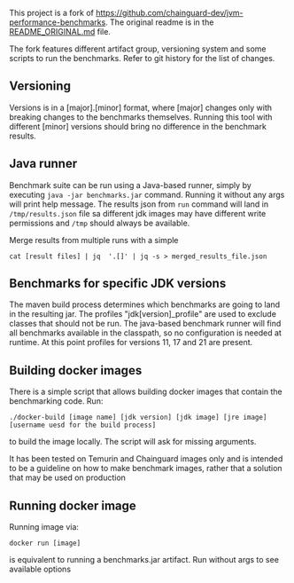 This project is a fork of https://github.com/chainguard-dev/jvm-performance-benchmarks.
The original readme is in the [README_ORIGINAL.md](README_ORIGINAL.md) file.

The fork features different artifact group, versioning system and some scripts to run the benchmarks.
Refer to git history for the list of changes.

## Versioning
Versions is in a [major].[minor] format, where [major] changes only with breaking changes to the benchmarks themselves.
Running this tool with different [minor] versions should bring no difference in the benchmark results.

## Java runner
Benchmark suite can be run using a Java-based runner, simply by executing `java -jar benchmarks.jar` command.
Running it without any args will print help message. The results json from `run` command will land in `/tmp/results.json`
file sa different jdk images may have different write permissions and `/tmp` should always be available.

Merge results from multiple runs with a simple
```shell
cat [result files] | jq  '.[]' | jq -s > merged_results_file.json
```

## Benchmarks for specific JDK versions
The maven build process determines which benchmarks are going to land in the resulting jar.
The profiles "jdk[version]_profile" are used to exclude classes that should not be run.
The java-based benchmark runner will find all benchmarks available in the classpath, so no configuration is needed at runtime.
At this point profiles for versions 11, 17 and 21 are present.

## Building docker images
There is a simple script that allows building docker images that contain the benchmarking code. Run:
```shell
./docker-build [image name] [jdk version] [jdk image] [jre image] [username uesd for the build process]
```
to build the image locally. The script will ask for missing arguments.

It has been tested on Temurin and Chainguard images only and is intended to be a guideline on how to make benchmark images,
rather that a solution that may be used on production

## Running docker image
Running image via:
```shell
docker run [image]
```

is equivalent to running a benchmarks.jar artifact. Run without args to see available options
